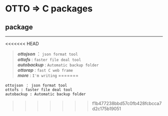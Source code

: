 # OTTO => C packages
## package
---
<<<<<<< HEAD

> *****ottojson***** ： `json format tool`  
> *****ottofs***** : `faster file deal tool`  
> *****autobackup***** : `Automatic backup folder`  
> *****ottorap***** : `fast C web frame`  
> *****more***** : `I'm writing`
=======
```
ottojson ： json format tool
ottofs : faster file deal tool
autobackup : Automatic backup folder

```
>>>>>>> f1b477238bbd57c0fb428fcbcca7d2c175b19051
